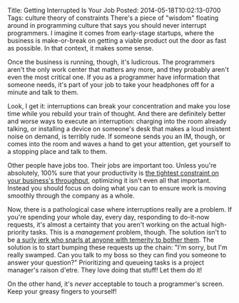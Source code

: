 Title: Getting Interrupted Is Your Job
Posted: 2014-05-18T10:02:13-0700
Tags:
    culture
    theory of constraints
There's a piece of "wisdom" floating around in programming culture that says you should never interrupt programmers. I imagine it comes from early-stage startups, where the business is make-or-break on getting a viable product out the door as fast as possible. In that context, it makes some sense.

Once the business is running, though, it's ludicrous. The programmers aren't the only work center that matters any more, and they probably aren't even the most critical one. If you as a programmer have information that someone needs, it's part of your job to take your headphones off for a minute and talk to them.

Look, I get it: interruptions can break your concentration and make you lose time while you rebuild your train of thought. And there are definitely better and worse ways to execute an interruption: charging into the room already talking, or installing a device on someone's desk that makes a loud insistent noise on demand, is terribly rude. If someone sends you an IM, though, or comes into the room and waves a hand to get your attention, get yourself to a stopping place and talk to them.

Other people have jobs too. Their jobs are important too. Unless you're absolutely, 100% sure that your productivity is [the tightest constraint on your business's throughput](https://en.wikipedia.org/wiki/Theory_of_Constraints), optimizing it isn't even all that important. Instead you should focus on doing what you can to ensure work is moving smoothly through the company as a whole.

Now, there is a pathological case where interruptions really are a problem. If you're spending your whole day, every day, responding to do-it-now requests, it's almost a certainty that you aren't working on the actual high-priority tasks. This is a _management_ problem, though. The solution isn't to be [a surly jerk who snarls at anyone with temerity to bother them](https://www.youtube.com/watch?v=HLI7MLZYPBg). The solution is to start bumping these requests up the chain: "I'm sorry, but I'm really swamped. Can you talk to my boss so they can find you someone to answer your question?" Prioritizing and queueing tasks is a project manager's raison d'etre. They love doing that stuff! Let them do it!

On the other hand, it's _never_ acceptable to touch a programmer's screen. Keep your greasy fingers to yourself!
